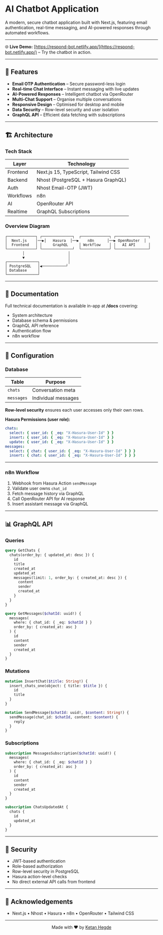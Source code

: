 # AI Chatbot Application

A modern, secure chatbot application built with Next.js, featuring email authentication, real-time messaging, and AI-powered responses through automated workflows.

---

🌐 **Live Demo:** [https://respond-bot.netlify.app/](https://respond-bot.netlify.app/) – Try the chatbot in action.

---

## 🌟 Features

- **Email OTP Authentication** – Secure password-less login
- **Real-time Chat Interface** – Instant messaging with live updates
- **AI-Powered Responses** – Intelligent chatbot via OpenRouter
- **Multi-Chat Support** – Organise multiple conversations
- **Responsive Design** – Optimised for desktop and mobile
- **Data Security** – Row-level security and user isolation
- **GraphQL API** – Efficient data fetching with subscriptions

---

## 🏗️ Architecture

### Tech Stack

| Layer     | Technology                                   |
|-----------|----------------------------------------------|
| Frontend  | Next.js 15, TypeScript, Tailwind CSS         |
| Backend   | Nhost (PostgreSQL + Hasura GraphQL)          |
| Auth      | Nhost Email-OTP (JWT)                        |
| Workflows | n8n                                          |
| AI        | OpenRouter API                               |
| Realtime  | GraphQL Subscriptions                        |

### Overview Diagram

```
┌─────────────┐ ┌──────────────┐  ┌─────────────┐ ┌───────────────┐
│  Next.js    │──▶│   Hasura  │──▶    n8n      │──▶ OpenRouter  │
│  Frontend   │ │     GraphQL     │ Workflow    │ │   AI API      │
└─────────────┘ └──────────────┘  └─────────────┘ └───────────────┘
        │                    │
        ▼                    │
┌──────────────┐             │
│ PostgreSQL   │◀───────────┘
│ Database     │
└──────────────┘
```

---

## 📖 Documentation

Full technical documentation is available in-app at **/docs** covering:

- System architecture
- Database schema & permissions
- GraphQL API reference
- Authentication flow
- n8n workflow

---

## 🔧 Configuration

### Database

| Table       | Purpose              |
|-------------|----------------------|
| `chats`     | Conversation meta    |
| `messages`  | Individual messages  |

**Row-level security** ensures each user accesses only their own rows.

**Hasura Permissions (user role):**

```yaml
chats:
  select: { user_id: { _eq: "X-Hasura-User-Id" } }
  insert: { user_id: { _eq: "X-Hasura-User-Id" } }
  update: { user_id: { _eq: "X-Hasura-User-Id" } }
messages:
  select: { chat: { user_id: { _eq: "X-Hasura-User-Id" } } }
  insert: { chat: { user_id: { _eq: "X-Hasura-User-Id" } } }
```

---

### n8n Workflow

1. Webhook from Hasura Action `sendMessage`
2. Validate user owns `chat_id`
3. Fetch message history via GraphQL
4. Call OpenRouter API for AI response
5. Insert assistant message via GraphQL

---

## 📊 GraphQL API

### Queries

```graphql
query GetChats {
  chats(order_by: { updated_at: desc }) {
    id
    title
    created_at
    updated_at
    messages(limit: 1, order_by: { created_at: desc }) {
      content
      sender
      created_at
    }
  }
}

query GetMessages($chatId: uuid!) {
  messages(
    where: { chat_id: { _eq: $chatId } }
    order_by: { created_at: asc }
  ) {
    id
    content
    sender
    created_at
  }
}
```

### Mutations

```graphql
mutation InsertChat($title: String!) {
  insert_chats_one(object: { title: $title }) {
    id
    title
  }
}

mutation SendMessage($chatId: uuid!, $content: String!) {
  sendMessage(chat_id: $chatId, content: $content) {
    reply
  }
}
```

### Subscriptions

```graphql
subscription MessagesSubscription($chatId: uuid!) {
  messages(
    where: { chat_id: { _eq: $chatId } }
    order_by: { created_at: asc }
  ) {
    id
    content
    sender
    created_at
  }
}

subscription ChatsUpdatedAt {
  chats {
    id
    updated_at
  }
}
```

---

## 🔐 Security

- JWT-based authentication
- Role-based authorization
- Row-level security in PostgreSQL
- Hasura action-level checks
- No direct external API calls from frontend

---

## 🙏 Acknowledgements

- Next.js • Nhost • Hasura • n8n • OpenRouter • Tailwind CSS

---

<p align="center">Made with ❤️  by <a href="https://github.com/KetanHegde">Ketan Hegde</a></p>

